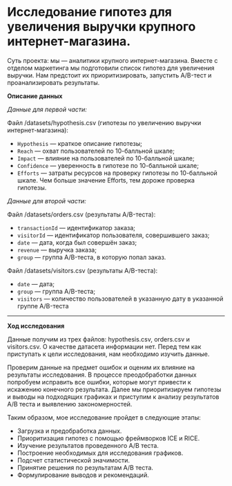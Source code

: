    
# Исследование гипотез для увеличения выручки крупного интернет-магазина.

Суть проекта: мы — аналитики крупного интернет-магазина. Вместе с отделом маркетинга мы подготовили список гипотез для увеличения выручки. Нам предстоит их приоритизировать, запустить A/B-тест и проанализировать результаты. 

**Описание данных**

*Данные для первой части:*

Файл /datasets/hypothesis.csv (гипотезы по увеличению выручки интернет-магазина):
- `Hypothesis` — краткое описание гипотезы;
- `Reach` — охват пользователей по 10-балльной шкале;
- `Impact` — влияние на пользователей по 10-балльной шкале;
- `Confidence` — уверенность в гипотезе по 10-балльной шкале;
- `Efforts` — затраты ресурсов на проверку гипотезы по 10-балльной шкале.
Чем больше значение Efforts, тем дороже проверка гипотезы.

*Данные для второй части:*

Файл /datasets/orders.csv (результаты A/B-теста):
- `transactionId` — идентификатор заказа;
- `visitorId` — идентификатор пользователя, совершившего заказ;
- `date` — дата, когда был совершён заказ;
- `revenue` — выручка заказа;
- `group` — группа A/B-теста, в которую попал заказ.

Файл /datasets/visitors.csv (результаты A/B-теста):
- `date` — дата;
- `group` — группа A/B-теста;
- `visitors` — количество пользователей в указанную дату в указанной группе A/B-теста

---
    
**Ход исследования**
    
Данные получим из трех файлов: hypothesis.csv, orders.csv и visitors.csv. О качестве датасета информации нет. Перед тем как приступать к цели исследования, нам необходимо изучить данные.
    
Проверим данные на предмет ошибок и оценим их влияние на результаты исследования. В процессе преодобработки данных попробуем исправить все ошибки, которые могут привести к искажению конечного результата. Далее мы приоритизируем гипотезы и выводы на подходящих графиках и приступим к анализу результатов А/В теста и выявлению закономерностей.
    
Таким образом, мое исследование пройдет в следующие этапы:
    
- Загрузка и предобработка данных.
- Приоритизация гипотез с помощью фреймворков ICE и RICE.
- Изучение результатов проведенного А/В теста.
- Построение необходимых для исследования графиков.
- Подсчет статистической значимости.
- Принятие решения по результатам А/В теста.
- Формулирование выводов и рекомендаций.
